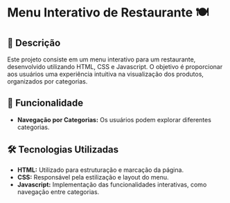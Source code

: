# Menu Interativo de Restaurante 🍽️

## 📜 Descrição
Este projeto consiste em um menu interativo para um restaurante, desenvolvido utilizando HTML, CSS e Javascript. O objetivo é proporcionar aos usuários uma experiência intuitiva na visualização dos produtos, organizados por categorias.

## 🚀  Funcionalidade
- **Navegação por Categorias:** Os usuários podem explorar diferentes categorias.


## 🛠️ Tecnologias Utilizadas
- **HTML:** Utilizado para estruturação e marcação da página.
- **CSS:** Responsável pela estilização e layout do menu.
- **Javascript:** Implementação das funcionalidades interativas, como navegação entre categorias.

